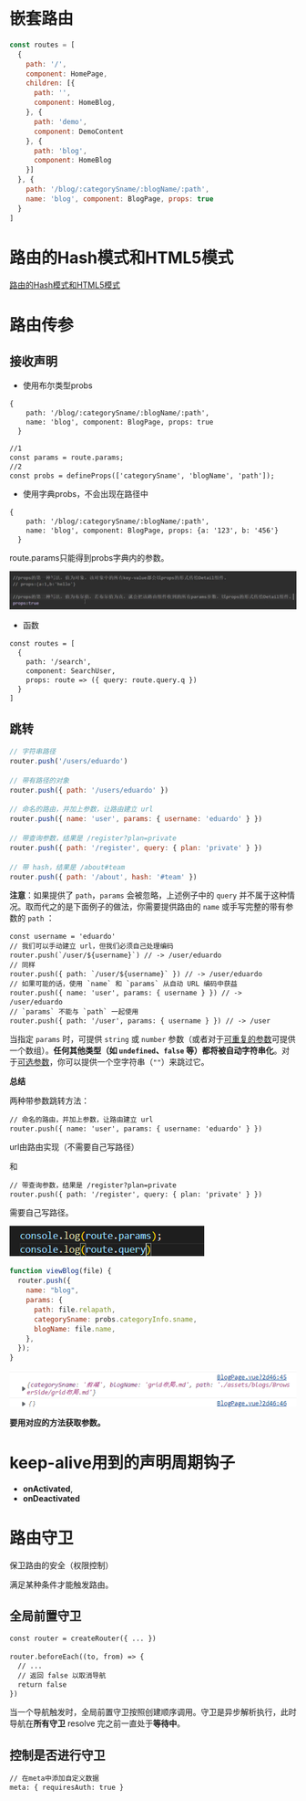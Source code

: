 # 嵌套路由

```javascript
const routes = [
  {
    path: '/',
    component: HomePage,
    children: [{
      path: '',
      component: HomeBlog,
    }, {
      path: 'demo',
      component: DemoContent
    }, {
      path: 'blog',
      component: HomeBlog
    }]
  }, {
    path: '/blog/:categorySname/:blogName/:path',
    name: 'blog', component: BlogPage, props: true
  }
]
```

# 路由的Hash模式和HTML5模式

[路由的Hash模式和HTML5模式](./解决使用vue路由hash模式下无法使用锚点定位的问题.md)

# 路由传参

## 接收声明

- 使用布尔类型probs

```
{
    path: '/blog/:categorySname/:blogName/:path',
    name: 'blog', component: BlogPage, props: true
  }
```

```
//1 
const params = route.params;
//2
const probs = defineProps(['categorySname', 'blogName', 'path']);
```

- 使用字典probs，不会出现在路径中

```
{
    path: '/blog/:categorySname/:blogName/:path',
    name: 'blog', component: BlogPage, props: {a: '123', b: '456'}
  }
```

route.params只能得到probs字典内的参数。

![image-20220903151549315](assets/image-20220903151549315.png)

- 函数

```
const routes = [
  {
    path: '/search',
    component: SearchUser,
    props: route => ({ query: route.query.q })
  }
]
```

## 跳转

```javascript
// 字符串路径
router.push('/users/eduardo')

// 带有路径的对象
router.push({ path: '/users/eduardo' })

// 命名的路由，并加上参数，让路由建立 url
router.push({ name: 'user', params: { username: 'eduardo' } })

// 带查询参数，结果是 /register?plan=private
router.push({ path: '/register', query: { plan: 'private' } })

// 带 hash，结果是 /about#team
router.push({ path: '/about', hash: '#team' })
```

**注意**：如果提供了 `path`，`params` 会被忽略，上述例子中的 `query` 并不属于这种情况。取而代之的是下面例子的做法，你需要提供路由的 `name` 或手写完整的带有参数的 `path` ：

```
const username = 'eduardo'
// 我们可以手动建立 url，但我们必须自己处理编码
router.push(`/user/${username}`) // -> /user/eduardo
// 同样
router.push({ path: `/user/${username}` }) // -> /user/eduardo
// 如果可能的话，使用 `name` 和 `params` 从自动 URL 编码中获益
router.push({ name: 'user', params: { username } }) // -> /user/eduardo
// `params` 不能与 `path` 一起使用
router.push({ path: '/user', params: { username } }) // -> /user
```

当指定 `params` 时，可提供 `string` 或 `number` 参数（或者对于[可重复的参数](https://router.vuejs.org/zh/guide/essentials/route-matching-syntax.html#repeatable-params)可提供一个数组）。**任何其他类型（如 `undefined`、`false` 等）都将被自动字符串化**。对于[可选参数](https://router.vuejs.org/zh/guide/essentials/route-matching-syntax.html#repeatable-params)，你可以提供一个空字符串（`""`）来跳过它。

**总结**

两种带参数跳转方法：

```
// 命名的路由，并加上参数，让路由建立 url
router.push({ name: 'user', params: { username: 'eduardo' } })
```

url由路由实现（不需要自己写路径）

和

```
// 带查询参数，结果是 /register?plan=private
router.push({ path: '/register', query: { plan: 'private' } })
```

需要自己写路径。

![image-20220903154308878](assets/image-20220903154308878.png)

```javascript
function viewBlog(file) {
  router.push({
    name: "blog",
    params: {
      path: file.relapath,
      categorySname: probs.categoryInfo.sname,
      blogName: file.name,
    },
  });
}
```

![image-20220903154348770](assets/image-20220903154348770.png)

**要用对应的方法获取参数。**



# keep-alive用到的声明周期钩子

- **onActivated**,
- **onDeactivated**



# 路由守卫

保卫路由的安全（权限控制）

满足某种条件才能触发路由。

## 全局前置守卫

```
const router = createRouter({ ... })

router.beforeEach((to, from) => {
  // ...
  // 返回 false 以取消导航
  return false
})
```

当一个导航触发时，全局前置守卫按照创建顺序调用。守卫是异步解析执行，此时导航在**所有守卫** resolve 完之前一直处于**等待中**。

## 控制是否进行守卫

```
// 在meta中添加自定义数据
meta: { requiresAuth: true }
```

